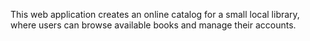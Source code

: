 This web application creates an online catalog for a small local library, where users can browse available books and manage their accounts.
